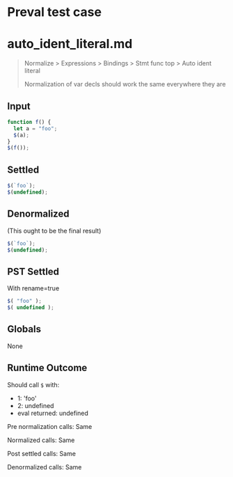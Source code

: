 # Preval test case

# auto_ident_literal.md

> Normalize > Expressions > Bindings > Stmt func top > Auto ident literal
>
> Normalization of var decls should work the same everywhere they are

## Input

`````js filename=intro
function f() {
  let a = "foo";
  $(a);
}
$(f());
`````


## Settled


`````js filename=intro
$(`foo`);
$(undefined);
`````


## Denormalized
(This ought to be the final result)

`````js filename=intro
$(`foo`);
$(undefined);
`````


## PST Settled
With rename=true

`````js filename=intro
$( "foo" );
$( undefined );
`````


## Globals


None


## Runtime Outcome


Should call `$` with:
 - 1: 'foo'
 - 2: undefined
 - eval returned: undefined

Pre normalization calls: Same

Normalized calls: Same

Post settled calls: Same

Denormalized calls: Same
